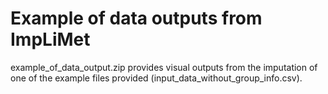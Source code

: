 # Example of data outputs from ImpLiMet
example_of_data_output.zip provides visual outputs from the imputation of one of the example files provided (input_data_without_group_info.csv).

